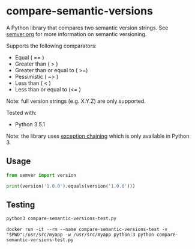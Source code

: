 # compare-semantic-versions

A Python library that compares two semantic version strings. See [semver.org](http://semver.org/) for more information on semantic versioning.

Supports the following comparators:

* Equal ( == )
* Greater than ( > )
* Greater than or equal to ( >=)
* Pessimistic ( ~> )
* Less than ( < )
* Less than or equal to (<= )

Note: full version strings (e.g. X.Y.Z) are only supported.

Tested with:

* Python 3.5.1

Note: the library uses [exception chaining](https://www.python.org/dev/peps/pep-3134/) which is only available in Python 3.

## Usage

```python
from semver import version

print(version('1.0.0').equals(version('1.0.0')))
```

## Testing

```bash
python3 compare-semantic-versions-test.py
```

```
docker run -it --rm --name compare-semantic-versions-test -v "$PWD":/usr/src/myapp -w /usr/src/myapp python:3 python compare-semantic-versions-test.py
```
